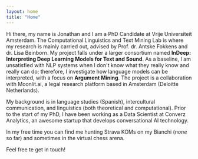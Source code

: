 ```yaml
---
layout: home
title: "Home"
---
```


Hi there, my name is Jonathan and I am a PhD Candidate at Vrije Universiteit Amsterdam. The Computational Linguistics and Text Mining Lab is where my research is mainly carried out, advised by Prof. dr. Antske Fokkens and dr. Lisa Beinborn. My project falls under a larger consortium named <b>InDeep: Interpreting Deep Learning Models for Text and Sound</b>. As a baseline, I am unsatisfied with NLP systems when I don't know what they really know and really can do; therefore, I investigate how language models can be interpreted, with a focus on <b>Argument Mining</b>. The project is a collaboration with Moonlit.ai, a legal research platform based in Amsterdam (Deloitte Netherlands).

My background is in language studies (Spanish), intercultural communication, and linguistics (both theoretical and computational). Prior to the start of my PhD, I have been working as a Data Scientist at Converz Analytics, an awesome startup that develops conversational AI technology. 

In my free time you can find me hunting Strava KOMs on my Bianchi (<i>none</i> so far) and sometimes in the virtual chess arena.

Feel free te get in touch! 
